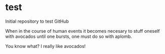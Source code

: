 # test
Initial repository to test GitHub

When in the course of human events it becomes necesary to stuff
oneself with avocados until one bursts, one must do so with aplomb.

You know what?  I really like avocados!

